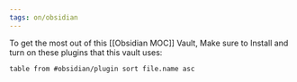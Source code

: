 ```yaml
---
tags: on/obsidian
---
```


To get the most out of this [[Obsidian MOC]] Vault, Make sure to Install and turn on these plugins that this vault uses:

```dataview
table from #obsidian/plugin sort file.name asc
```


